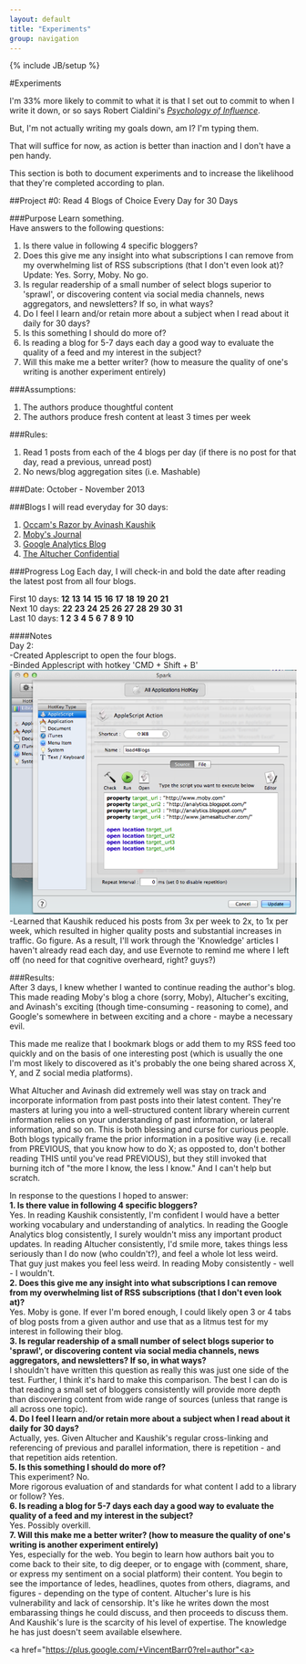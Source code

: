 ```yaml
---
layout: default
title: "Experiments"
group: navigation
---
```

{% include JB/setup %}

#Experiments

I'm 33% more likely to commit to what it is that I set out to commit to when I write it down, or so says Robert Cialdini's [_Psychology of Influence_](http://www.amazon.com/Influence-Psychology-Persuasion-Business-Essentials/dp/006124189X). 

But, I'm not actually writing my goals down, am I? I'm typing them.  

That will suffice for now, as action is better than inaction and I don't have a pen handy.  

This section is both to document experiments and to increase the likelihood that they're completed according to plan.  

##Project #0: Read 4 Blogs of Choice Every Day for 30 Days  

###Purpose
Learn something.  
Have answers to the following questions:  
1. Is there value in following 4 specific bloggers?  
2. Does this give me any insight into what subscriptions I can remove from my overwhelming list of RSS subscriptions (that I don't even look at)?  
Update: Yes. Sorry, Moby. No go.  
3. Is regular readership of a small number of select blogs superior to 'sprawl', or discovering content via social media channels, news aggregators, and newsletters? If so, in what ways?  
4. Do I feel I learn and/or retain more about a subject when I read about it daily for 30 days?  
5. Is this something I should do more of?  
6. Is reading a blog for 5-7 days each day a good way to evaluate the quality of a feed and my interest in the subject?  
7. Will this make me a better writer?  (how to measure the quality of one's writing is another experiment entirely)  

###Assumptions:
1. The authors produce thoughtful content  
2. The authors produce fresh content at least 3 times per week  

###Rules:
1. Read 1 posts from each of the 4 blogs per day (if there is no post for that day, read a previous, unread post)
2. No news/blog aggregation sites  (i.e. Mashable)  

###Date: October - November 2013  

###Blogs I will read everyday for 30 days:  
1. [Occam's Razor by Avinash Kaushik](http://www.kaushik.net/avinash/)
2. [Moby's Journal](http://www.moby.com/journal)
3. [Google Analytics Blog](http://analytics.blogspot.com/)
4. [The Altucher Confidential](http://www.jamesaltucher.com/)

###Progress Log
Each day, I will check-in and bold the date after reading the latest post from all four blogs.  

First 10 days: **12** **13** **14** **15** **16** **17** **18** **19** **20** **21**  
Next 10 days: **22** **23** **24** **25** **26** **27** **28** **29** **30** **31**  
Last 10 days: **1** **2** **3** **4** **5** **6** **7** **8** **9** **10**  

####Notes  
Day 2:  
-Created Applescript to open the four blogs.  
-Binded Applescript with hotkey 'CMD + Shift + B'  
![Open Four Blogs Script](/assets/images/script-open-blogs.png)
-Learned that Kaushik reduced his posts from 3x per week to 2x, to 1x per week, which resulted in higher quality posts and substantial increases in traffic. Go figure. As a result, I'll work through the 'Knowledge' articles I haven't already read each day, and use Evernote to remind me where I left off (no need for that cognitive overheard, right? guys?)  

###Results:  
After 3 days, I knew whether I wanted to continue reading the author's blog. This made reading Moby's blog a chore (sorry, Moby), Altucher's exciting, and Avinash's exciting (though time-consuming - reasoning to come), and Google's somewhere in between exciting and a chore - maybe a necessary evil.  


This made me realize that I bookmark blogs or add them to my RSS feed too quickly and on the basis of one interesting post (which is usually the one I'm most likely to discovered as it's probably the one being shared across X, Y, and Z social media platforms).  

What Altucher and Avinash did extremely well was stay on track and incorporate information from past posts into their latest content. They're masters at luring you into a well-structured content library wherein current information relies on your understanding of past information, or lateral information, and so on. This is both blessing and curse for curious people. Both blogs typically frame the prior information in a positive way (i.e. recall from PREVIOUS, that you know how to do X; as opposted to, don't bother reading THIS until you've read PREVIOUS), but they still invoked that burning itch of "the more I know, the less I know." And I can't help but scratch.  

In response to the questions I hoped to answer:    
**1. Is there value in following 4 specific bloggers?**    
Yes. In reading Kaushik consistently, I'm confident I would have a better working vocabulary and understanding of analytics. In reading the Google Analytics blog consistently, I surely wouldn't miss any important product updates. In reading Altucher consistently, I'd smile more, takes things less seriously than I do now (who couldn't?), and feel a whole lot less weird. That guy just makes you feel less weird. In reading Moby consistently - well - I wouldn't.  
**2. Does this give me any insight into what subscriptions I can remove from my overwhelming list of RSS subscriptions (that I don't even look at)?**    
Yes. Moby is gone. If ever I'm bored enough, I could likely open 3 or 4 tabs of blog posts from a given author and use that as a litmus test for my interest in following their blog.  
**3. Is regular readership of a small number of select blogs superior to 'sprawl', or discovering content via social media channels, news aggregators, and newsletters? If so, in what ways?**    
I shouldn't have written this question as really this was just one side of the test. Further, I think it's hard to make this comparison. The best I can do is that reading a small set of bloggers consistently will provide more depth than discovering content from wide range of sources (unless that range is all across one topic).  
**4. Do I feel I learn and/or retain more about a subject when I read about it daily for 30 days?**    
Actually, yes. Given Altucher and Kaushik's regular cross-linking and referencing of previous and parallel information, there is repetition - and that repetition aids retention.  
**5. Is this something I should do more of?**    
This experiment? No.  
More rigorous evaluation of and standards for what content I add to a library or follow? Yes.  
**6. Is reading a blog for 5-7 days each day a good way to evaluate the quality of a feed and my interest in the subject?**    
Yes. Possibly overkill.  
**7. Will this make me a better writer? (how to measure the quality of one's writing is another experiment entirely)**    
Yes, especially for the web. You begin to learn how authors bait you to come back to their site, to dig deeper, or to engage with (comment, share, or express my sentiment on a social platform) their content. You begin to see the importance of ledes, headlines, quotes from others, diagrams, and figures - depending on the type of content. Altucher's lure is his vulnerability and lack of censorship. It's like he writes down the most embarassing things he could discuss, and then proceeds to discuss them. And Kaushik's lure is the scarcity of his level of expertise. The knowledge he has just doesn't seem available elsewhere.  

<a href="https://plus.google.com/+VincentBarr0?rel=author"<a></a>